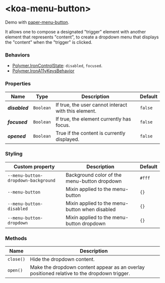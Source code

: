 # &lt;koa-menu-button&gt;

Demo with [paper-menu-button](https://elements.polymer-project.org/elements/paper-menu-button?view=demo).

It allows one to compose a designated "trigger" element with another element that represents "content", to create a dropdown menu that displays the "content" when the "trigger" is clicked.

### Behaviors

* [Polymer.IronControlState](https://elements.polymer-project.org/elements/iron-behaviors?active=Polymer.IronControlState): `disabled`, `focused`.
* [Polymer.IronA11yKeysBehavior](https://elements.polymer-project.org/elements/iron-a11y-keys-behavior?active=Polymer.IronA11yKeysBehavior)

### Properties

Name | Type | Description | Default
-----|------|-------------|--------
***disabled*** | `Boolean` | If true, the user cannot interact with this element. | `false`
***focused*** | `Boolean` | If true, the element currently has focus. | `false`
***opened*** | `Boolean` | True if the content is currently displayed. | `false`

### Styling

Custom property | Description | Default
----------------|-------------|--------
`--menu-button-dropdown-background` | Background color of the menu-button dropdown | `#fff`
`--menu-button` | Mixin applied to the menu-button | `{}`
`--menu-button-disabled` | Mixin applied to the menu-button when disabled | `{}`
`--menu-button-dropdown` | Mixin applied to the menu-button dropdown | `{}`

### Methods

Name | Description
-----|------------
`close()` | Hide the dropdown content.
`open()` | Make the dropdown content appear as an overlay positioned relative to the dropdown trigger.
